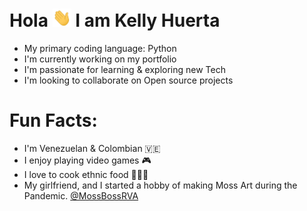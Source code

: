 # Hola <img src="https://raw.githubusercontent.com/ABSphreak/ABSphreak/master/gifs/Hi.gif" width="30px"> I am Kelly Huerta

- My primary coding language: Python
- I'm currently working on my portfolio
- I'm passionate for learning & exploring new Tech
- I'm looking to collaborate on Open source projects

# Fun Facts:
- I'm Venezuelan & Colombian 🇻🇪
- I enjoy playing video games 🎮
- I love to cook ethnic food 👩🏽‍🍳
- My girlfriend, and I started a hobby of making Moss Art during the Pandemic. [@MossBossRVA](https://instagram.com/MossBossRVA)
